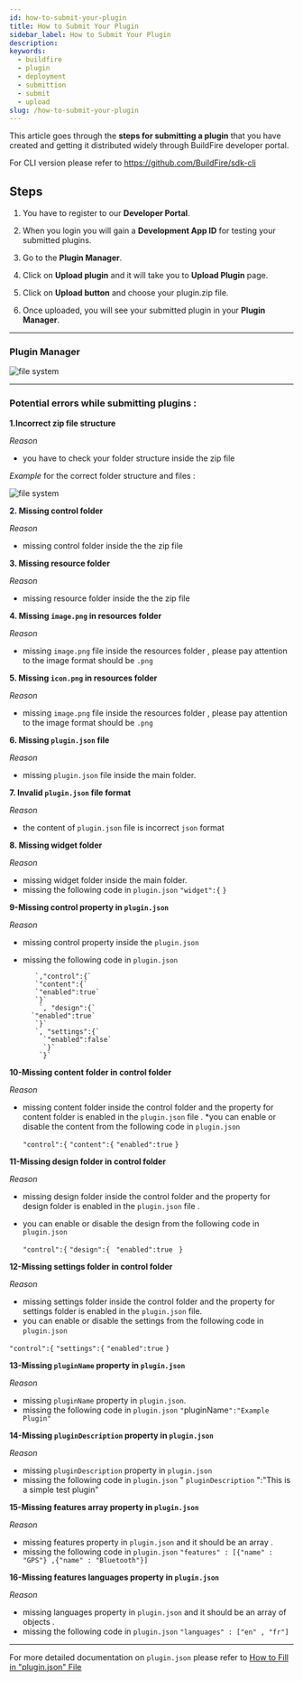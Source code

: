 ```yaml
---
id: how-to-submit-your-plugin
title: How to Submit Your Plugin
sidebar_label: How to Submit Your Plugin
description:
keywords:
  - buildfire
  - plugin
  - deployment
  - submittion
  - submit
  - upload
slug: /how-to-submit-your-plugin
---
```


This article goes through the **steps for submitting a plugin** that you have created and getting it distributed widely through BuildFire developer portal.

For CLI version please refer to https://github.com/BuildFire/sdk-cli

## Steps
1. You have to register to our **Developer Portal**. 

2. When you login you will gain a **Development App ID** for testing your submitted plugins. 

3. Go to the **Plugin Manager**.

4. Click on **Upload plugin** and it will take you to **Upload Plugin** page.

5. Click on **Upload button** and choose your plugin.zip file.

6. Once uploaded, you will see your submitted plugin in your **Plugin Manager**.

***

### Plugin Manager
![file system](https://s3-us-west-2.amazonaws.com/pluginserver/docResources/PluginManager1.png)

***

### Potential errors while submitting plugins :


**1.Incorrect zip file structure**

_Reason_ 
*  you have to check your folder structure inside the zip file

_Example_ for the correct folder structure and files :

![file system](https://s3-us-west-2.amazonaws.com/pluginserver/docResources/structure.png?q=9) 


**2. Missing control folder**

_Reason_ 
* missing control folder inside the the zip file

**3. Missing resource folder**

_Reason_  
* missing resource folder inside the the zip file

**4. Missing `image.png` in resources folder**

_Reason_ 
* missing `image.png` file inside the resources folder , please pay attention to the image format should be `.png`


**5. Missing `icon.png` in resources folder**

_Reason_  
* missing `image.png` file inside the resources folder , please pay attention to the image format should be `.png`

**6. Missing `plugin.json` file**

_Reason_ 
* missing `plugin.json` file inside the main folder.

**7. Invalid `plugin.json` file format**

_Reason_ 
* the content of `plugin.json` file is incorrect `json` format 

**8. Missing widget folder**

_Reason_ 
* missing widget folder inside the main folder.
* missing the following code in `plugin.json`
`"widget":{`
`}`

**9-Missing control property in `plugin.json`**

_Reason_ 
* missing control property inside the `plugin.json`
* missing the following code in `plugin.json`

         `,"control":{`
         `"content":{`
         `"enabled":true`
         `}`
          `, "design":{`
        `"enabled":true`
         `}`
         `, "settings":{`
           `"enabled":false`
           `}`
          `}`


**10-Missing content folder in control folder**

_Reason_ 
* missing content folder inside the control folder and the property for content folder is enabled in the `plugin.json` file .
*you can enable or disable the content from the following code in `plugin.json`

     `"control":{`
      `"content":{`
        `"enabled":true`
      `}`

**11-Missing design folder in control folder**

_Reason_ 
* missing design folder inside the control folder and the property for design folder is enabled in the `plugin.json` file .
* you can enable or disable the design from the following code in `plugin.json`

    ` "control":{ `
       `"design":{ `
        `"enabled":true `
        `}`
 
**12-Missing settings folder in control folder**

_Reason_ 
* missing settings folder inside the control folder and the property for settings folder is enabled in the `plugin.json` file.
* you can enable or disable the settings from the following code in `plugin.json`

`"control":{`
 `"settings":{`
   `"enabled":true`
 `}`


**13-Missing `pluginName` property in `plugin.json`**

_Reason_ 
* missing `pluginName` property in `plugin.json`.
* missing the following code in `plugin.json` 
`"`pluginName`":"Example Plugin"`

**14-Missing `pluginDescription` property in `plugin.json`**

_Reason_
* missing `pluginDescription` property in `plugin.json`
* missing the following code in `plugin.json` 
" `pluginDescription` ":"This is a simple test plugin"


**15-Missing features array property in `plugin.json`**

_Reason_ 
* missing features property in `plugin.json` and it should be an array .
* missing the following code in `plugin.json` 
`"features" : [{"name" : "GPS"} ,{"name" : "Bluetooth"}]`


**16-Missing features languages property in `plugin.json`**

_Reason_ 
* missing languages property in `plugin.json` and it should be an array of objects .
* missing the following code in `plugin.json` 
`"languages" : ["en" , "fr"]`

***

For more detailed documentation on `plugin.json` please refer to [How to Fill in "plugin.json" File](/docs/plugin-json-file)